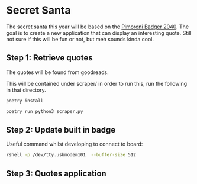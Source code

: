 # Secret Santa

The secret santa this year will be based on the [Pimoroni Badger 2040](https://shop.pimoroni.com/products/badger-2040?variant=39752959852627).
The goal is to create a new application that can display an interesting quote.
Still not sure if this will be fun or not, but meh sounds kinda cool.

## Step 1: Retrieve quotes

The quotes will be found from goodreads.

This will be contained under scraper/
in order to run this, run the following in that directory.

```bash
poetry install

poetry run python3 scraper.py
```

## Step 2: Update built in badge

Useful command whilst developing to connect to board:

```bash
rshell -p /dev/tty.usbmodem101  --buffer-size 512
```

## Step 3: Quotes application
